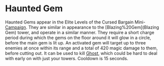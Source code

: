 # Haunted Gem

Haunted Gems appear in the Elite Levels of the Cursed Bargain Mini-[Campaign](Campaign).
They are similar in appearance to the [Blazing%20Gem](Blazing Gem) tower, and operate in a similar manner. They require a short charge period during which the gems on the floor around it will glow in a circle, before the main gem is lit up. An activated gem will target up to three enemies at once within its range and a total of 420 magic damage to them, before cutting out. It can be used to kill [Ghost](Ghosts), which could be hard to deal with early on with just your towers. Cooldown is 15 seconds. 
